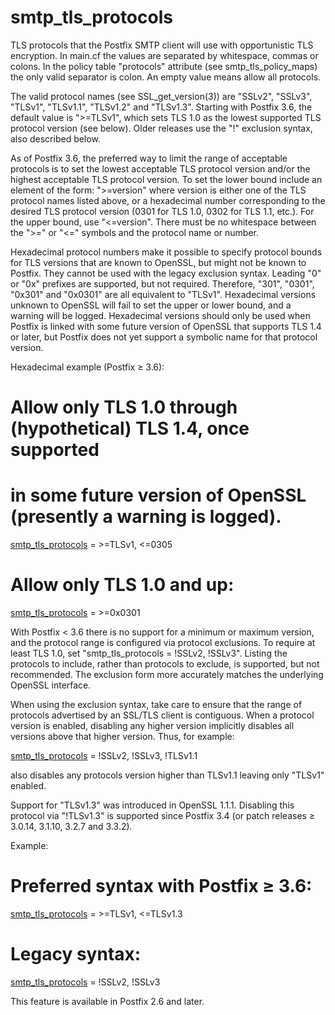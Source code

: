 # smtp_tls_protocols 

 TLS protocols that the Postfix SMTP client will use with
opportunistic TLS encryption.  In main.cf the values are separated by
whitespace, commas or colons. In the policy table "protocols" attribute
(see smtp_tls_policy_maps) the only valid separator is colon.  An empty
value means allow all protocols. 

 The valid protocol names (see SSL_get_version(3)) are "SSLv2",
"SSLv3", "TLSv1", "TLSv1.1", "TLSv1.2" and "TLSv1.3".  Starting with
Postfix 3.6, the default value is "&gt;=TLSv1", which sets TLS 1.0 as
the lowest supported TLS protocol version (see below).  Older releases
use the "!" exclusion syntax, also described below.  

 As of Postfix 3.6, the preferred way to limit the range of
acceptable protocols is to set the lowest acceptable TLS protocol
version and/or the highest acceptable TLS protocol version.  To set the
lower bound include an element of the form: "&gt;=version" where
version is either one of the TLS protocol names listed above,
or a hexadecimal number corresponding to the desired TLS protocol
version (0301 for TLS 1.0, 0302 for TLS 1.1, etc.).  For the upper
bound, use "&lt;=version".  There must be no whitespace between
the "&gt;=" or "&lt;=" symbols and the protocol name or number. 

 Hexadecimal protocol numbers make it possible to specify protocol
bounds for TLS versions that are known to OpenSSL, but might not be
known to Postfix.  They cannot be used with the legacy exclusion syntax.
Leading "0" or "0x" prefixes are supported, but not required.
Therefore, "301", "0301", "0x301" and "0x0301" are all equivalent to
"TLSv1".  Hexadecimal versions unknown to OpenSSL will fail to set the
upper or lower bound, and a warning will be logged.  Hexadecimal
versions should only be used when Postfix is linked with some future
version of OpenSSL that supports TLS 1.4 or later, but Postfix does not
yet support a symbolic name for that protocol version. 

Hexadecimal example (Postfix &ge; 3.6):


# Allow only TLS 1.0 through (hypothetical) TLS 1.4, once supported
# in some future version of OpenSSL (presently a warning is logged).
<a href="postconf.5.html#smtp_tls_protocols">smtp_tls_protocols</a> = &gt;=TLSv1, &lt;=0305
# Allow only TLS 1.0 and up:
<a href="postconf.5.html#smtp_tls_protocols">smtp_tls_protocols</a> = &gt;=0x0301



 With Postfix &lt; 3.6 there is no support for a minimum or maximum
version, and the protocol range is configured via protocol exclusions.
To require at least TLS 1.0, set "smtp_tls_protocols = !SSLv2, !SSLv3".
Listing the protocols to include, rather than protocols to exclude, is
supported, but not recommended.  The exclusion form more accurately
matches the underlying OpenSSL interface.  

 When using the exclusion syntax, take care to ensure that the range of
protocols advertised by an SSL/TLS client is contiguous.  When a protocol
version is enabled, disabling any higher version implicitly disables all
versions above that higher version.  Thus, for example:



<a href="postconf.5.html#smtp_tls_protocols">smtp_tls_protocols</a> = !SSLv2, !SSLv3, !TLSv1.1


 also disables any protocols version higher than TLSv1.1 leaving
only "TLSv1" enabled.  

 Support for "TLSv1.3" was introduced in OpenSSL 1.1.1.  Disabling
this protocol via "!TLSv1.3" is supported since Postfix 3.4 (or patch
releases &ge; 3.0.14, 3.1.10, 3.2.7 and 3.3.2).  

 Example: 

# Preferred syntax with Postfix &ge; 3.6:
<a href="postconf.5.html#smtp_tls_protocols">smtp_tls_protocols</a> = &gt;=TLSv1, &lt;=TLSv1.3
# Legacy syntax:
<a href="postconf.5.html#smtp_tls_protocols">smtp_tls_protocols</a> = !SSLv2, !SSLv3


 This feature is available in Postfix 2.6 and later. 


